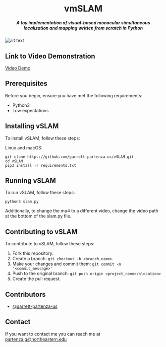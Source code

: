 <h1 align="center">vmSLAM</h1>
<h5 align="center">A toy implementation of visual-based monocular simultaneous localization and mapping written from scratch in Python</h5>

![alt text](https://github.com/garrett-partenza-us/vSLAM/blob/master/videos/Screen%20Shot%202022-03-22%20at%2010.18.12%20PM.png?raw=true)

## Link to Video Demonstration 
[Video Demo](https://www.dropbox.com/s/uf0cfv8o3kkuvi7/presentation.mp4?dl=0)

## Prerequisites

Before you begin, ensure you have met the following requirements:
* Python3
* Low expectations

## Installing vSLAM

To install vSLAM, follow these steps:

Linux and macOS:
```
git clone https://github.com/garrett-partenza-us/vSLAM.git
cd vSLAM
pip3 install -r requirements.txt
```

## Running vSLAM

To run vSLAM, follow these steps:

```
python3 slam.py
```

Additionally, to change the mp4 to a different video, change the video path at the bottom of the slam.py file.


## Contributing to vSLAM
To contribute to vSLAM, follow these steps:

1. Fork this repository.
2. Create a branch: `git checkout -b <branch_name>`.
3. Make your changes and commit them: `git commit -m '<commit_message>'`
4. Push to the original branch: `git push origin <project_name>/<location>`
5. Create the pull request.

## Contributors

* [@garrett-partenza-us](https://github.com/garrett-partenza-us)

## Contact

If you want to contact me you can reach me at partenza.g@northeastern.edu
